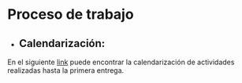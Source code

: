 # Proceso de trabajo

* ## Calendarización:

En el siguiente [link](https://trello.com/b/4xHqNBY4/trabajo-colaborativo) puede encontrar la calendarización de actividades realizadas hasta la primera entrega.
